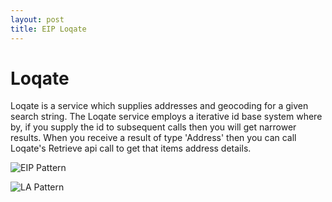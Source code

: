 ```yaml
---
layout: post
title: EIP Loqate
---
```


# Loqate
Loqate is a service which supplies addresses and geocoding for a given search string.
The Loqate service employs a iterative id base system where by, if you supply the id to subsequent calls then you will get narrower results. When you receive a result of type 'Address' then you can call Loqate's Retrieve api call to get that items address details.


![EIP Pattern](http://www.plantuml.com/plantuml/proxy?cache=no&src=https://raw.github.com/Kf-GaryNewport/Kf-GaryNewport.github.io/master/assets/EIP-Loqate.puml)

![LA Pattern](https://raw.github.com/Kf-GaryNewport/Kf-GaryNewport.github.io/master/assets/LA-Loqate.PNG)
